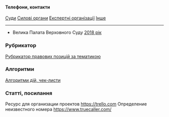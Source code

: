 <!-- TITLE: Головна сторінка -->
<!-- SUBTITLE: Зміст та посилання на інші сторінки -->

#### Телефони, контакти
[Суди](https://wicase.herokuapp.com/contacts-courts) [Силові органи](https://wicase.herokuapp.com/contacts-ps) [Експертні організації](https://wicase.herokuapp.com/contacts-experts) [Інше](https://wicase.herokuapp.com/contacts-other)

***
- Велика Палата Верховного Суду
[2018 рік](https://wicase.herokuapp.com/VPVS18)

### Рубрикатор
[Рубрикатор правових позицій за тематикою](https://wicase.herokuapp.com/tags)

### Алгоритми 
[Алгоритми дій, чек-листи](https://wicase.herokuapp.com/algoritm)

### Статті, посилання
Ресурс для организации проектов https://trello.com
Определение неизвестного номера https://www.truecaller.com/
